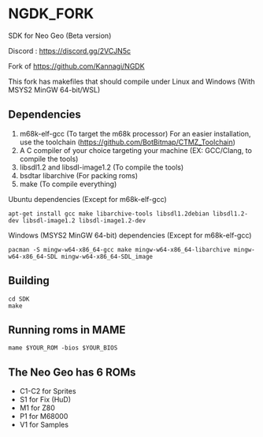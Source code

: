 # NGDK_FORK
SDK for Neo Geo (Beta version)

Discord : https://discord.gg/2VCJN5c

Fork of https://github.com/Kannagi/NGDK

This fork has makefiles that should compile under Linux and Windows (With MSYS2 MinGW 64-bit/WSL)

## Dependencies
1. m68k-elf-gcc (To target the m68k processor) For an easier installation, use the toolchain (https://github.com/BotBitmap/CTMZ_Toolchain)
2. A C compiler of your choice targeting your machine (EX: GCC/Clang, to compile the tools)
5. libsdl1.2 and libsdl-image1.2 (To compile the tools)
4. bsdtar libarchive (For packing roms)
5. make (To compile everything)

Ubuntu dependencies (Except for m68k-elf-gcc)
```
apt-get install gcc make libarchive-tools libsdl1.2debian libsdl1.2-dev libsdl-image1.2 libsdl-image1.2-dev
```
Windows (MSYS2 MinGW 64-bit) dependencies (Except for m68k-elf-gcc)
```
pacman -S mingw-w64-x86_64-gcc make mingw-w64-x86_64-libarchive mingw-w64-x86_64-SDL mingw-w64-x86_64-SDL_image
```

## Building
```
cd SDK
make
```

## Running roms in MAME
```
mame $YOUR_ROM -bios $YOUR_BIOS
```

## The Neo Geo has 6 ROMs
- C1-C2 for Sprites
- S1 for Fix (HuD)
- M1 for Z80
- P1 for M68000
- V1 for Samples
